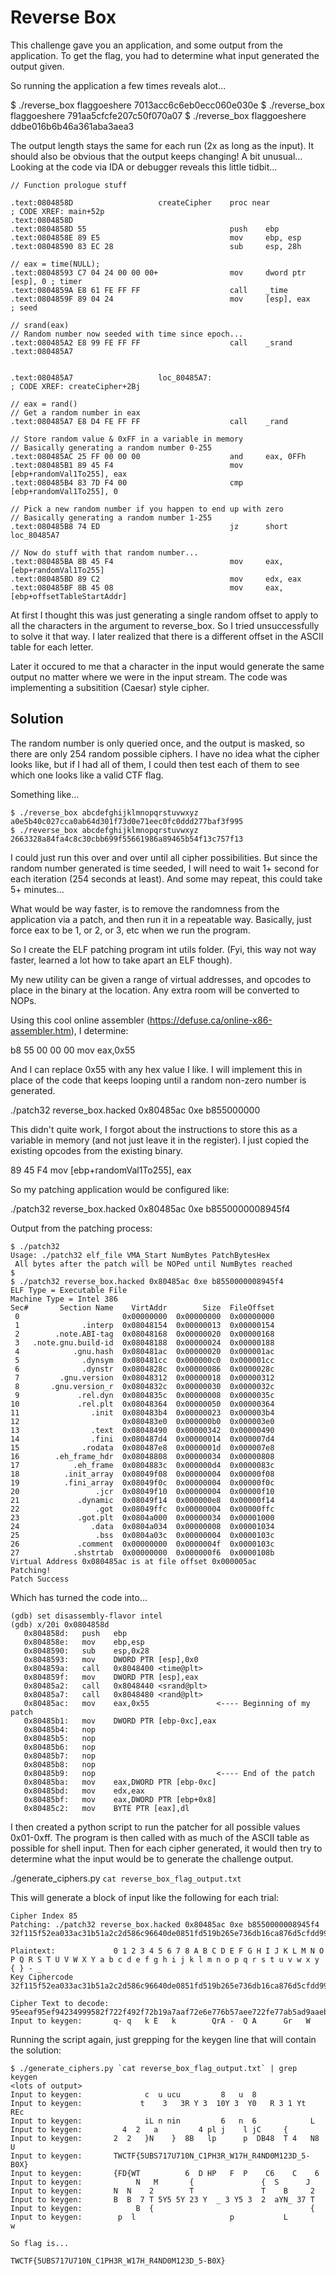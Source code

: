 # Reverse Box

This challenge gave you an application, and some output from the application.  To get the flag,
you had to determine what input generated the output given.

So running the application a few times reveals alot...

   $ ./reverse_box flaggoeshere
   7013acc6c6eb0ecc060e030e
   $ ./reverse_box flaggoeshere
   791aa5cfcfe207c50f070a07
   $ ./reverse_box flaggoeshere
   ddbe016b6b46a361aba3aea3

The output length stays the same for each run (2x as long as the input).  It should also be obvious
that the output keeps changing!  A bit unusual...  Looking at the code via IDA or debugger reveals
this little tidbit...  

```
// Function prologue stuff

.text:0804858D                   createCipher    proc near               ; CODE XREF: main+52p
.text:0804858D
.text:0804858D 55                                push    ebp        
.text:0804858E 89 E5                             mov     ebp, esp
.text:08048590 83 EC 28                          sub     esp, 28h

// eax = time(NULL);
.text:08048593 C7 04 24 00 00 00+                mov     dword ptr [esp], 0 ; timer
.text:0804859A E8 61 FE FF FF                    call    _time
.text:0804859F 89 04 24                          mov     [esp], eax      ; seed

// srand(eax)
// Random number now seeded with time since epoch...
.text:080485A2 E8 99 FE FF FF                    call    _srand
.text:080485A7


.text:080485A7                   loc_80485A7:                            ; CODE XREF: createCipher+2Bj

// eax = rand()
// Get a random number in eax
.text:080485A7 E8 D4 FE FF FF                    call    _rand

// Store random value & 0xFF in a variable in memory
// Basically generating a random number 0-255
.text:080485AC 25 FF 00 00 00                    and     eax, 0FFh
.text:080485B1 89 45 F4                          mov     [ebp+randomVal1To255], eax
.text:080485B4 83 7D F4 00                       cmp     [ebp+randomVal1To255], 0

// Pick a new random number if you happen to end up with zero
// Basically generating a random number 1-255
.text:080485B8 74 ED                             jz      short loc_80485A7

// Now do stuff with that random number...
.text:080485BA 8B 45 F4                          mov     eax, [ebp+randomVal1To255]
.text:080485BD 89 C2                             mov     edx, eax
.text:080485BF 8B 45 08                          mov     eax, [ebp+offsetTableStartAddr]
```

At first I thought this was just generating a single random offset to apply to all the characters
in the argument to reverse_box.  So I tried unsuccessfully to solve it that way.  I later realized
that there is a different offset in the ASCII table for each letter.

Later it occured to me that a character in the input would generate the same output no matter where
we were in the input stream.  The code was implementing a subsitition (Caesar) style cipher.

## Solution

The random number is only queried once, and the output is masked, so there are only 254 random
possible ciphers.  I have no idea what the cipher looks like, but if I had all of them, I could
then test each of them to see which one looks like a valid CTF flag.

Something like...

```
$ ./reverse_box abcdefghijklmnopqrstuvwxyz
a0e5b40c027cca0ab64d301f73d0e71eec0fc0ddd277baf3f995
$ ./reverse_box abcdefghijklmnopqrstuvwxyz
2663328a84fa4c8c30cbb699f55661986a89465b54f13c757f13
```

I could just run this over and over until all cipher possibilities.  But since the random number
generated is time seeded, I will need to wait 1+ second for each iteration (254 seconds at least).
And some may repeat, this could take 5+ minutes...

What would be way faster, is to remove the randomness from the application via a patch, and then
run it in a repeatable way.  Basically, just force eax to be 1, or 2, or 3, etc when we run the
program.

So I create the ELF patching program int utils folder.  (Fyi, this way not way faster, learned
a lot how to take apart an ELF though).

My new utility can be given a range of virtual addresses, and opcodes to place in the binary
at the location.  Any extra room will be converted to NOPs.

Using this cool online assembler (https://defuse.ca/online-x86-assembler.htm), I determine:

   b8 55 00 00 00          mov    eax,0x55

And I can replace 0x55 with any hex value I like.  I will implement this in place of the code
that keeps looping until a random non-zero number is generated.

   ./patch32 reverse_box.hacked 0x80485ac 0xe b855000000

This didn't quite work, I forgot about the instructions to store this as a variable in memory (and
not just leave it in the register).  I just copied the existing opcodes from the existing binary.

   89 45 F4                          mov     [ebp+randomVal1To255], eax

So my patching application would be configured like:

./patch32 reverse_box.hacked 0x80485ac 0xe b8550000008945f4


Output from the patching process:

```
$ ./patch32
Usage: ./patch32 elf_file VMA_Start NumBytes PatchBytesHex
 All bytes after the patch will be NOPed until NumBytes reached
$
$ ./patch32 reverse_box.hacked 0x80485ac 0xe b8550000008945f4
ELF Type = Executable File
Machine Type = Intel 386
Sec#       Section Name    VirtAddr        Size  FileOffset
 0                       0x00000000  0x00000000  0x00000000
 1              .interp  0x08048154  0x00000013  0x00000154
 2        .note.ABI-tag  0x08048168  0x00000020  0x00000168
 3   .note.gnu.build-id  0x08048188  0x00000024  0x00000188
 4            .gnu.hash  0x080481ac  0x00000020  0x000001ac
 5              .dynsym  0x080481cc  0x000000c0  0x000001cc
 6              .dynstr  0x0804828c  0x00000086  0x0000028c
 7         .gnu.version  0x08048312  0x00000018  0x00000312
 8       .gnu.version_r  0x0804832c  0x00000030  0x0000032c
 9             .rel.dyn  0x0804835c  0x00000008  0x0000035c
10             .rel.plt  0x08048364  0x00000050  0x00000364
11                .init  0x080483b4  0x00000023  0x000003b4
12                       0x080483e0  0x000000b0  0x000003e0
13                .text  0x08048490  0x00000342  0x00000490
14                .fini  0x080487d4  0x00000014  0x000007d4
15              .rodata  0x080487e8  0x0000001d  0x000007e8
16        .eh_frame_hdr  0x08048808  0x00000034  0x00000808
17            .eh_frame  0x0804883c  0x000000d4  0x0000083c
18          .init_array  0x08049f08  0x00000004  0x00000f08
19          .fini_array  0x08049f0c  0x00000004  0x00000f0c
20                 .jcr  0x08049f10  0x00000004  0x00000f10
21             .dynamic  0x08049f14  0x000000e8  0x00000f14
22                 .got  0x08049ffc  0x00000004  0x00000ffc
23             .got.plt  0x0804a000  0x00000034  0x00001000
24                .data  0x0804a034  0x00000008  0x00001034
25                 .bss  0x0804a03c  0x00000004  0x0000103c
26             .comment  0x00000000  0x0000004f  0x0000103c
27            .shstrtab  0x00000000  0x000000f6  0x0000108b
Virtual Address 0x080485ac is at file offset 0x000005ac
Patching!
Patch Success
```

Which has turned the code into...

```
(gdb) set disassembly-flavor intel
(gdb) x/20i 0x0804858d
   0x804858d:   push   ebp
   0x804858e:   mov    ebp,esp
   0x8048590:   sub    esp,0x28
   0x8048593:   mov    DWORD PTR [esp],0x0
   0x804859a:   call   0x8048400 <time@plt>
   0x804859f:   mov    DWORD PTR [esp],eax
   0x80485a2:   call   0x8048440 <srand@plt>
   0x80485a7:   call   0x8048480 <rand@plt>
   0x80485ac:   mov    eax,0x55               <---- Beginning of my patch
   0x80485b1:   mov    DWORD PTR [ebp-0xc],eax
   0x80485b4:   nop
   0x80485b5:   nop
   0x80485b6:   nop
   0x80485b7:   nop
   0x80485b8:   nop
   0x80485b9:   nop                           <---- End of the patch
   0x80485ba:   mov    eax,DWORD PTR [ebp-0xc]
   0x80485bd:   mov    edx,eax
   0x80485bf:   mov    eax,DWORD PTR [ebp+0x8]
   0x80485c2:   mov    BYTE PTR [eax],dl
```

I then created a python script to run the patcher for all possible values 0x01-0xff.  The program
is then called with as much of the ASCII table as possible for shell input.  Then for each cipher
generated, it would then try to determine what the input would be to generate the challenge output.

   ./generate_ciphers.py `cat reverse_box_flag_output.txt`

This will generate a block of input like the following for each trial:

```
Cipher Index 85
Patching: ./patch32 reverse_box.hacked 0x80485ac 0xe b8550000008945f4
32f115f52ea033ac31b51a2c2d586c96640de0851fd519b265e736db16ca876d5cfdd99ccd757b05b373cf3449660aa99e679576b9a4ab0ec38a8017c9eef9

Plaintext:             0 1 2 3 4 5 6 7 8 A B C D E F G H I J K L M N O P Q R S T U V W X Y a b c d e f g h i j k l m n o p q r s t u v w x y { } - _ 
Key Ciphercode         32f115f52ea033ac31b51a2c2d586c96640de0851fd519b265e736db16ca876d5cfdd99ccd757b05b373cf3449660aa99e679576b9a4ab0ec38a8017c9eef9

Cipher Text to decode: 95eeaf95ef94234999582f722f492f72b19a7aaf72e6e776b57aee722fe77ab5ad9aaeb156729676ae7a236d99b1df4a
Input to keygen:       q- q   k E   k        QrA -  Q A      Gr   W    
```

Running the script again, just grepping for the keygen line that will contain the solution:

```
$ ./generate_ciphers.py `cat reverse_box_flag_output.txt` | grep keygen
<lots of output>
Input to keygen:              c  u ucu         8   u  8                
Input to keygen:             t    3   3R Y 3  10Y 3  Y0   R 3 1 Yt  REc
Input to keygen:              iL n nin         6   n  6            L   
Input to keygen:         4  2   a         4 pl j    l jC     {         
Input to keygen:       2  2   }N    }  8B   lp      p  DB48  T 4   N8 U
Input to keygen:       TWCTF{5UBS717U710N_C1PH3R_W17H_R4ND0M123D_5-B0X}
Input to keygen:       {FD{WT          6  D HP   F  P    C6    C    6  
Input to keygen:            N   M       {               {  S      J    
Input to keygen:       N  N    2        T               T    B     2   
Input to keygen:       B  B  7 T 5Y5 5Y 23 Y  _ 3 Y5 3  2  aYN_ 37 T   
Input to keygen:            B  {                                   {   
Input to keygen:        p  l                     p           L        w

So flag is...

TWCTF{5UBS717U710N_C1PH3R_W17H_R4ND0M123D_5-B0X}





